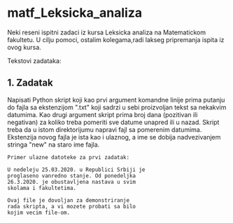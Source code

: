 # matf_Leksicka_analiza
Neki reseni ispitni zadaci iz kursa Leksicka analiza na Matematickom fakultetu. U cilju pomoci, ostalim kolegama,radi lakseg pripremanja ispita iz ovog kursa.


Tekstovi zadataka:

## 1. Zadatak
Napisati Python skript koji kao prvi argument komandne linije prima putanju do fajla sa ekstenzijom ".txt" koji sadrzi u sebi proizvoljan tekst sa nekakvim datumima. Kao drugi argument skript prima broj dana (pozitivan ili negativan) za koliko treba pomeriti sve datume unapred ili u nazad. Skript treba da u istom direktorijumu napravi fajl sa pomerenim datumima.  Ekstenzija novog fajla je ista kao i ulaznog, a ime se dobija nadvezivanjem stringa "new" na staro ime fajla.

	Primer ulazne datoteke za prvi zadatak:

	U nedeleju 25.03.2020. u Republici Srbiji je 
	proglaseno vanredno stanje. Od ponedeljka
	26.3.2020. je obustavljena nastava u svim
	skolama i fakultetima.

	Ovaj file je dovoljan za demonstriranje
	rada skripta, a vi mozete probati sa bilo
	kojim vecim file-om.


